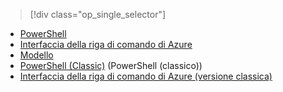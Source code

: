 > [!div class="op_single_selector"]
- [PowerShell](../articles/virtual-network/virtual-network-deploy-multinic-arm-ps.md)
- [Interfaccia della riga di comando di Azure](../articles/virtual-network/virtual-network-deploy-multinic-arm-cli.md)
- [Modello](../articles/virtual-network/virtual-network-deploy-multinic-arm-template.md)
- [PowerShell (Classic)](../articles/virtual-network/virtual-network-deploy-multinic-classic-ps.md) (PowerShell (classico))
- [Interfaccia della riga di comando di Azure (versione classica)](../articles/virtual-network/virtual-network-deploy-multinic-classic-cli.md)

<!--HONumber=Nov16_HO3-->


